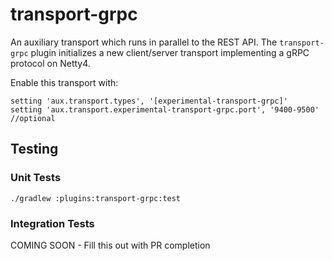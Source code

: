 # transport-grpc

An auxiliary transport which runs in parallel to the REST API.
The `transport-grpc` plugin initializes a new client/server transport implementing a gRPC protocol on Netty4.

Enable this transport with:
```
setting 'aux.transport.types', '[experimental-transport-grpc]'
setting 'aux.transport.experimental-transport-grpc.port', '9400-9500' //optional
```

## Testing

### Unit Tests

```
./gradlew :plugins:transport-grpc:test
```

### Integration Tests

COMING SOON - Fill this out with PR completion
